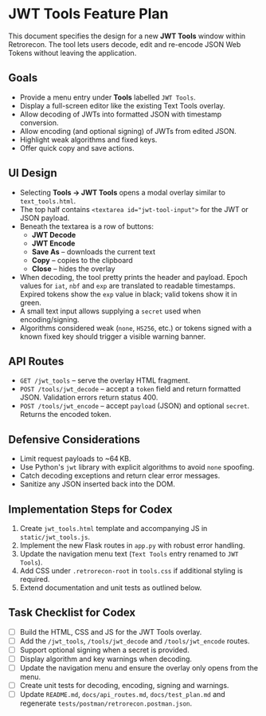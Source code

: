 # JWT Tools Feature Plan

This document specifies the design for a new **JWT Tools** window within Retrorecon. The tool lets users decode, edit and re-encode JSON Web Tokens without leaving the application.

## Goals
- Provide a menu entry under **Tools** labelled `JWT Tools`.
- Display a full-screen editor like the existing Text Tools overlay.
- Allow decoding of JWTs into formatted JSON with timestamp conversion.
- Allow encoding (and optional signing) of JWTs from edited JSON.
- Highlight weak algorithms and fixed keys.
- Offer quick copy and save actions.

## UI Design
- Selecting **Tools → JWT Tools** opens a modal overlay similar to `text_tools.html`.
- The top half contains `<textarea id="jwt-tool-input">` for the JWT or JSON payload.
- Beneath the textarea is a row of buttons:
  - **JWT Decode**
  - **JWT Encode**
  - **Save As** – downloads the current text
  - **Copy** – copies to the clipboard
  - **Close** – hides the overlay
- When decoding, the tool pretty prints the header and payload. Epoch values for `iat`, `nbf` and `exp` are translated to readable timestamps. Expired tokens show the `exp` value in black; valid tokens show it in green.
- A small text input allows supplying a `secret` used when encoding/signing.
- Algorithms considered weak (`none`, `HS256`, etc.) or tokens signed with a known fixed key should trigger a visible warning banner.

## API Routes
- `GET /jwt_tools` – serve the overlay HTML fragment.
- `POST /tools/jwt_decode` – accept a `token` field and return formatted JSON. Validation errors return status 400.
- `POST /tools/jwt_encode` – accept `payload` (JSON) and optional `secret`. Returns the encoded token.

## Defensive Considerations
- Limit request payloads to ~64 KB.
- Use Python's `jwt` library with explicit algorithms to avoid `none` spoofing.
- Catch decoding exceptions and return clear error messages.
- Sanitize any JSON inserted back into the DOM.

## Implementation Steps for Codex
1. Create `jwt_tools.html` template and accompanying JS in `static/jwt_tools.js`.
2. Implement the new Flask routes in `app.py` with robust error handling.
3. Update the navigation menu text (`Text Tools` entry renamed to `JWT Tools`).
4. Add CSS under `.retrorecon-root` in `tools.css` if additional styling is required.
5. Extend documentation and unit tests as outlined below.

## Task Checklist for Codex
- [ ] Build the HTML, CSS and JS for the JWT Tools overlay.
- [ ] Add the `/jwt_tools`, `/tools/jwt_decode` and `/tools/jwt_encode` routes.
- [ ] Support optional signing when a secret is provided.
- [ ] Display algorithm and key warnings when decoding.
- [ ] Update the navigation menu and ensure the overlay only opens from the menu.
- [ ] Create unit tests for decoding, encoding, signing and warnings.
- [ ] Update `README.md`, `docs/api_routes.md`, `docs/test_plan.md` and regenerate `tests/postman/retrorecon.postman.json`.
